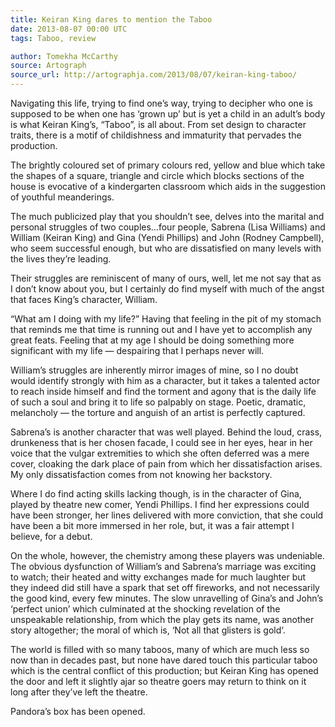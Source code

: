 ```yaml
---
title: Keiran King dares to mention the Taboo
date: 2013-08-07 00:00 UTC
tags: Taboo, review

author: Tomekha McCarthy
source: Artograph
source_url: http://artographja.com/2013/08/07/keiran-king-taboo/
---
```


Navigating this life, trying to find one’s way, trying to decipher who one is
supposed to be when one has ‘grown up’ but is yet a child in an adult’s body is
what Keiran King’s, “Taboo”, is all about. From set design to character traits,
there is a motif of childishness and immaturity that pervades the production.

The brightly coloured set of primary colours red, yellow and blue which take
the shapes of a square, triangle and circle which blocks sections of the house
is evocative of a kindergarten classroom which aids in the suggestion of
youthful meanderings.

The much publicized play that you shouldn’t see, delves into the marital and
personal struggles of two couples…four people, Sabrena (Lisa Williams) and
William (Keiran King) and Gina (Yendi Phillips) and John (Rodney Campbell), who
seem successful enough, but who are dissatisfied on many levels with the lives
they’re leading.

Their struggles are reminiscent of many of ours, well, let me not say that as
I don’t know about you, but I certainly do find myself with much of the angst
that faces King’s character, William.

“What am I doing with my life?” Having that feeling in the pit of my stomach
that reminds me that time is running out and I have yet to accomplish any great
feats. Feeling that at my age I should be doing something more significant with
my life — despairing that I perhaps never will.

William’s struggles are inherently mirror images of mine, so I no doubt would
identify strongly with him as a character, but it takes a talented actor to
reach inside himself and find the torment and agony that is the daily life of
such a soul and bring it to life so palpably on stage. Poetic, dramatic,
melancholy — the torture and anguish of an artist is perfectly captured.

Sabrena’s is another character that was well played. Behind the loud, crass,
drunkeness that is her chosen facade, I could see in her eyes, hear in her
voice that the vulgar extremities to which she often deferred was a mere cover,
cloaking the dark place of pain from which her dissatisfaction arises. My only
dissatisfaction comes from not knowing her backstory.

Where I do find acting skills lacking though, is in the character of Gina,
played by theatre new comer, Yendi Phillips. I find her expressions could have
been stronger, her lines delivered with more conviction, that she could have
been a bit more immersed in her role, but, it was a fair attempt I believe, for
a debut.

On the whole, however, the chemistry among these players was undeniable. The
obvious dysfunction of William’s and Sabrena’s marriage was exciting to watch;
their heated and witty exchanges made for much laughter but they indeed did
still have a spark that set off fireworks, and not necessarily the good kind,
every few minutes. The slow unravelling of Gina’s and John’s ‘perfect union’
which culminated at the shocking revelation of the unspeakable relationship,
from which the play gets its name, was another story altogether; the moral of
which is, ‘Not all that glisters is gold‘.

The world is filled with so many taboos, many of which are much less so now
than in decades past, but none have dared touch this particular taboo which is
the central conflict of this production; but Keiran King has opened the door
and left it slightly ajar so theatre goers may return to think on it long after
they’ve left the theatre.

Pandora’s box has been opened.
